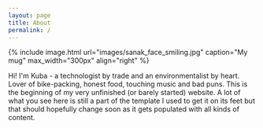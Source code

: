 ```yaml
---
layout: page
title: About
permalink: /
---
```


{% include image.html url="images/sanak_face_smiling.jpg" caption="My mug" max_width="300px" align="right" %}

Hi! I'm Kuba - a technologist by trade and an environmentalist by heart. Lover of bike-packing, honest food, touching music and bad puns. This is the beginning of my very unfinished (or barely started) website. A lot of what you see here is still a part of the template I used to get it on its feet but that should hopefully change soon as it gets populated with all kinds of content.